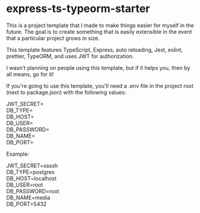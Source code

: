 # express-ts-typeorm-starter

This is a project template that I made to make things easier for myself in the future.  The goal is to create something that is easily extensible in the event that a particular project grows in size.

This template features TypeScript, Express, auto reloading, Jest, eslint, prettier, TypeORM, and uses JWT for authorization.

I wasn't planning on people using this template, but if it helps you, then by all means, go for it!

If you're going to use this template, you'll need a .env file in the project root (next to package.json) with the following values:

JWT_SECRET=\
DB_TYPE=\
DB_HOST=\
DB_USER=\
DB_PASSWORD=\
DB_NAME=\
DB_PORT=

Example:

JWT_SECRET=ssssh\
DB_TYPE=postgres\
DB_HOST=localhost\
DB_USER=root\
DB_PASSWORD=root\
DB_NAME=media\
DB_PORT=5432